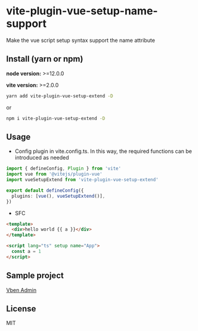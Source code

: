 # vite-plugin-vue-setup-name-support

Make the vue script setup syntax support the name attribute

## Install (yarn or npm)

**node version:** >=12.0.0

**vite version:** >=2.0.0

```bash
yarn add vite-plugin-vue-setup-extend -D
```

or

```bash
npm i vite-plugin-vue-setup-extend -D
```

## Usage

- Config plugin in vite.config.ts. In this way, the required functions can be introduced as needed

```ts
import { defineConfig, Plugin } from 'vite'
import vue from '@vitejs/plugin-vue'
import vueSetupExtend from 'vite-plugin-vue-setup-extend'

export default defineConfig({
  plugins: [vue(), vueSetupExtend()],
})
```

- SFC

```html
<template>
  <div>hello world {{ a }}</div>
</template>

<script lang="ts" setup name="App">
  const a = 1
</script>
```

## Sample project

[Vben Admin](https://github.com/anncwb/vue-vben-admin)

## License

MIT
